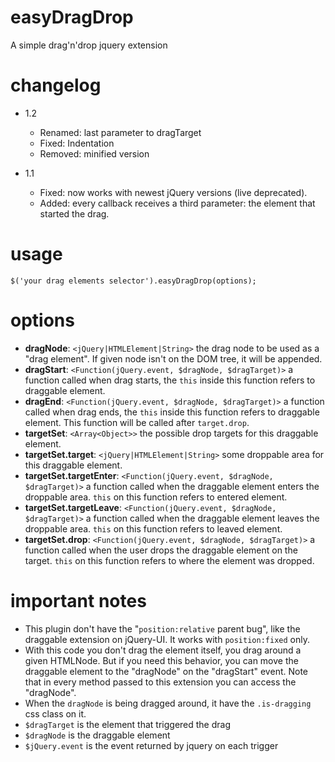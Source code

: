 easyDragDrop
============

A simple drag'n'drop jquery extension

# changelog

  * 1.2
    * Renamed: last parameter to dragTarget
    * Fixed: Indentation
    * Removed: minified version
    
  * 1.1
    * Fixed: now works with newest jQuery versions (live deprecated).
    * Added: every callback receives a third parameter: the element that started the drag.

# usage

    $('your drag elements selector').easyDragDrop(options);
    
# options

  * **dragNode**: `<jQuery|HTMLElement|String>` the drag node to be used as a "drag element". If given node isn't on the DOM tree, it will be appended.
  * **dragStart**: `<Function(jQuery.event, $dragNode, $dragTarget)>` a function called when drag starts, the `this` inside this function refers to draggable element.
  * **dragEnd**: `<Function(jQuery.event, $dragNode, $dragTarget)>` a function called when drag ends, the `this` inside this function refers to draggable element. This function will be called after `target.drop`.
  * **targetSet**: `<Array<Object>>` the possible drop targets for this draggable element.
  * **targetSet.target**: `<jQuery|HTMLElement|String>` some droppable area for this draggable element.
  * **targetSet.targetEnter**: `<Function(jQuery.event, $dragNode, $dragTarget)>` a function called when the draggable element enters the droppable area. `this` on this function refers to entered element.
  * **targetSet.targetLeave**: `<Function(jQuery.event, $dragNode, $dragTarget)>` a function called when the draggable element leaves the droppable area. `this` on this function refers to leaved element.
  * **targetSet.drop**: `<Function(jQuery.event, $dragNode, $dragTarget)>` a function called when the user drops the draggable element on the target. `this` on this function refers to where the element was dropped.

# important notes

  * This plugin don't have the "`position:relative` parent bug", like the draggable extension on jQuery-UI. It works with `position:fixed` only.
  * With this code you don't drag the element itself, you drag around a given HTMLNode. But if you need this behavior, you can move the draggable element to the "dragNode" on the "dragStart" event. Note that in every method passed to this extension you can access the "dragNode".
  * When the `dragNode` is being dragged around, it have the `.is-dragging` css class on it.
  * `$dragTarget` is the element that triggered the drag
  * `$dragNode` is the draggable element
  * `$jQuery.event` is the event returned by jquery on each trigger
